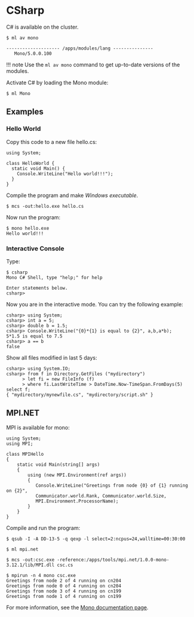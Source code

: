 # CSharp

C# is available on the cluster.

```console
$ ml av mono

-------------------- /apps/modules/lang ---------------
   Mono/5.0.0.100
```

!!! note
    Use the `ml av mono` command to get up-to-date versions of the modules.

Activate C# by loading the Mono module:

```console
$ ml Mono
```

## Examples

### Hello World

Copy this code to a new file hello.cs:

```csc
using System;

class HelloWorld {
  static void Main() {
    Console.WriteLine("Hello world!!!");
  }
}
```

Compile the program and make *Windows executable*.

```console
$ mcs -out:hello.exe hello.cs
```

Now run the program:

```console
$ mono hello.exe
Hello world!!!
```

### Interactive Console

Type:

```console
$ csharp
Mono C# Shell, type "help;" for help

Enter statements below.
csharp>
```

Now you are in the interactive mode. You can try the following example:

```csc
csharp> using System;
csharp> int a = 5;
csharp> double b = 1.5;
csharp> Console.WriteLine("{0}*{1} is equal to {2}", a,b,a*b);
5*1.5 is equal to 7.5
csharp> a == b
false
```

Show all files modified in last 5 days:

```csc
csharp> using System.IO;
csharp> from f in Directory.GetFiles ("mydirectory")
      > let fi = new FileInfo (f)
      > where fi.LastWriteTime > DateTime.Now-TimeSpan.FromDays(5) select f;
{ "mydirectory/mynewfile.cs", "mydirectory/script.sh" }
```

## MPI.NET

MPI is available for mono:

```csc
using System;
using MPI;

class MPIHello
{
    static void Main(string[] args)
    {
        using (new MPI.Environment(ref args))
        {
           Console.WriteLine("Greetings from node {0} of {1} running on {2}",
           Communicator.world.Rank, Communicator.world.Size,
           MPI.Environment.ProcessorName);
        }
    }
}
```

Compile and run the program:

```console
$ qsub -I -A DD-13-5 -q qexp -l select=2:ncpus=24,walltime=00:30:00

$ ml mpi.net

$ mcs -out:csc.exe -reference:/apps/tools/mpi.net/1.0.0-mono-3.12.1/lib/MPI.dll csc.cs

$ mpirun -n 4 mono csc.exe
Greetings from node 2 of 4 running on cn204
Greetings from node 0 of 4 running on cn204
Greetings from node 3 of 4 running on cn199
Greetings from node 1 of 4 running on cn199
```

For more information, see the [Mono documentation page][a].

[a]: http://www.mono-project.com/docs/
